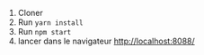 1. Cloner 
2. Run `yarn install` 
3. Run `npm start`
4. lancer dans le navigateur  [http://localhost:8088/](http://localhost:8088/)
